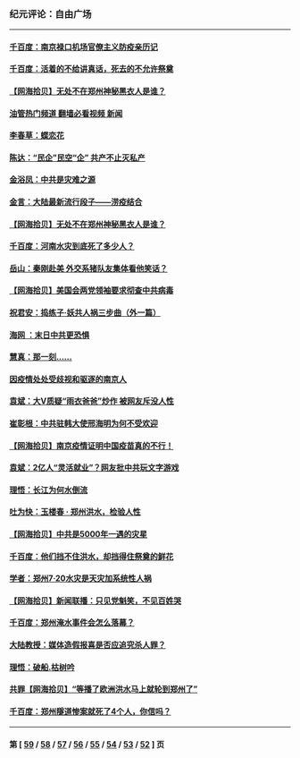### 纪元评论：自由广场
---
#### [千百度：南京禄口机场官僚主义防疫亲历记](../../pages/nsc993/n13134903.md?08040330) 
#### [千百度：活着的不给讲真话，死去的不允许祭奠](../../pages/nsc993/n13132436.md?08040330) 
#### [【网海拾贝】无处不在郑州神秘黑衣人是谁？](../../pages/nsc993/n13132657.md?08040330) 
#### [油管热门频道 翻墙必看视频 新闻](ok?08040330)
#### [李春草：蝶恋花](../../pages/nsc993/n13132164.md?08040330) 
#### [陈达：“民企”民空“企” 共产不止灭私产](../../pages/nsc993/n13132139.md?08040330) 
#### [金浴凤：中共是灾难之源](../../pages/nsc993/n13132116.md?08040330) 
#### [金言：大陆最新流行段子——涝疫结合](../../pages/nsc993/n13131988.md?08040330) 
#### [【网海拾贝】无处不在郑州神秘黑衣人是谁？](../../pages/nsc993/n13130528.md?08040330) 
#### [千百度：河南水灾到底死了多少人？](../../pages/nsc993/n13130317.md?08040330) 
#### [岳山：秦刚赴美 外交系猪队友集体看他笑话？](../../pages/nsc993/n13129795.md?08040330) 
#### [【网海拾贝】美国会两党领袖要求彻查中共病毒](../../pages/nsc993/n13129142.md?08040330) 
#### [祝君安：捣练子·妖共人祸三步曲（外一篇）](../../pages/nsc993/n13129125.md?08040330) 
#### [海网 ：末日中共更恐惧](../../pages/nsc993/n13129103.md?08040330) 
#### [慧真：那一刻……](../../pages/nsc993/n13128964.md?08040330) 
#### [因疫情处处受歧视和驱逐的南京人](../../pages/nsc993/n13128920.md?08040330) 
#### [袁斌：大V质疑“雨衣爸爸”炒作 被网友斥没人性](../../pages/nsc993/n13128871.md?08040330) 
#### [崔彰根：中共驻韩大使邢海明为何不受欢迎](../../pages/nsc993/n13126501.md?08040330) 
#### [【网海拾贝】南京疫情证明中国疫苗真的不行！](../../pages/nsc993/n13126542.md?08040330) 
#### [袁斌：2亿人“灵活就业”？网友批中共玩文字游戏](../../pages/nsc993/n13126226.md?08040330) 
#### [理悟：长江为何水倒流](../../pages/nsc993/n13125442.md?08040330) 
#### [吐为快：玉楼春 · 郑州洪水，检验人性](../../pages/nsc993/n13123098.md?08040330) 
#### [【网海拾贝】中共是5000年一遇的灾星](../../pages/nsc993/n13121438.md?08040330) 
#### [千百度：他们挡不住洪水，却挡得住祭奠的鲜花](../../pages/nsc993/n13121088.md?08040330) 
#### [学者：郑州7·20水灾是天灾加系统性人祸](../../pages/nsc993/n13120823.md?08040330) 
#### [【网海拾贝】新闻联播：只见党魁笑，不见百姓哭](../../pages/nsc993/n13118280.md?08040330) 
#### [千百度：郑州淹水事件会怎么落幕？](../../pages/nsc993/n13118169.md?08040330) 
#### [大陆教授：媒体造假报喜是否应追究杀人罪？](../../pages/nsc993/n13118132.md?08040330) 
#### [理悟：破船.枯树吟](../../pages/nsc993/n13117295.md?08040330) 
#### [共罪【网海拾贝】“等播了欧洲洪水马上就轮到郑州了”](../../pages/nsc993/n13116011.md?08040330) 
#### [千百度：郑州隧道惨案就死了4个人，你信吗？](../../pages/nsc993/n13115587.md?08040330) 

---
#### 第 [ [59](./59.md?08040330) / [58](./58.md?08040330) / [57](./57.md?08040330) / [56](./56.md?08040330) / [55](./55.md?08040330) / [54](./54.md?08040330) / [53](./53.md?08040330) / [52](./52.md?08040330) ] 页
